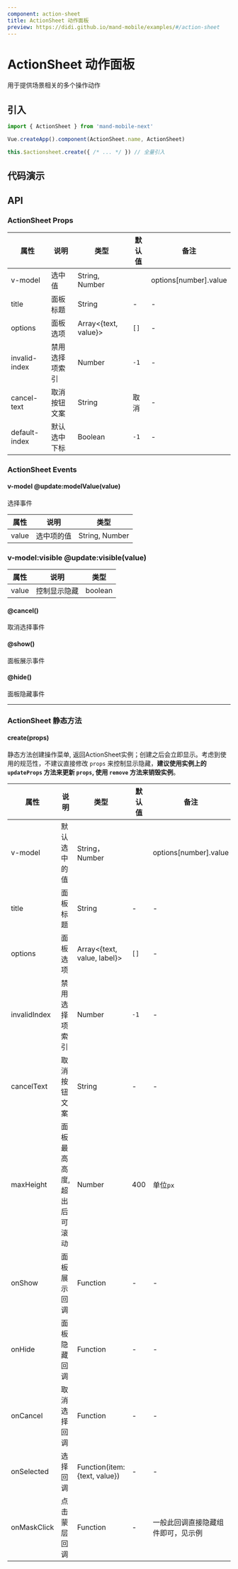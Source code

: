 ```yaml
---
component: action-sheet
title: ActionSheet 动作面板
preview: https://didi.github.io/mand-mobile/examples/#/action-sheet
---
```


# ActionSheet 动作面板

用于提供场景相关的多个操作动作

## 引入

```javascript
import { ActionSheet } from 'mand-mobile-next'

Vue.createApp().component(ActionSheet.name, ActionSheet)

this.$actionsheet.create({ /* ... */ }) // 全量引入
```

## 代码演示

<demo-wrapper
  src="src/packages/action-sheet/demo"
/>

## API

### ActionSheet Props
|属性 | 说明 | 类型 | 默认值 | 备注 |
|----|-----|------|------|------|
| v-model | 选中值 | String, Number | | options[number].value |
|title|面板标题|String|-|-|
|options|面板选项| Array<{text, value}>| `[]`|-|
|invalid-index|禁用选择项索引 |Number|`-1`|-|
|cancel-text|取消按钮文案 |String | 取消 |-|
|default-index|默认选中下标|Boolean|`-1`|-|

### ActionSheet Events

#### <badge>v-model</badge> @update:modelValue(value)

选择事件

|属性 | 说明 | 类型 |
|----|-----|------|
|value| 选中项的值 | String, Number |

### <badge>v-model:visible</badge> @update:visible(value)

|属性 | 说明 | 类型 |
|----|-----|------|
|value| 控制显示隐藏 | boolean |

#### @cancel()

取消选择事件

#### @show()

面板展示事件

#### @hide()

面板隐藏事件

---

### ActionSheet 静态方法

#### create(props)

静态方法创建操作菜单, 返回ActionSheet实例；创建之后会立即显示。考虑到使用的规范性，不建议直接修改 `props` 来控制显示隐藏，**建议使用实例上的 `updateProps` 方法来更新 `props`, 使用 `remove` 方法来销毁实例**。

|属性 | 说明 | 类型 | 默认值 | 备注 |
|----|-----|------|------|------|
|v-model|默认选中的值| String，Number | | options[number].value |
|title|面板标题|String|-|-|
|options|面板选项| Array<{text, value, label}>| `[]`|-|
|invalidIndex|禁用选择项索引 |Number|`-1`|-|
|cancelText|取消按钮文案 |String |-|-|
|maxHeight|面板最高高度, 超出后可滚动|Number|400|单位`px`|
|onShow|面板展示回调|Function|-|-|
|onHide|面板隐藏回调|Function|-|-|
|onCancel|取消选择回调|Function|-|-|
|onSelected|选择回调|Function(item: {text, value})|-|-|
| onMaskClick | 点击蒙层回调 | Function|-| 一般此回调直接隐藏组件即可，见示例 |
